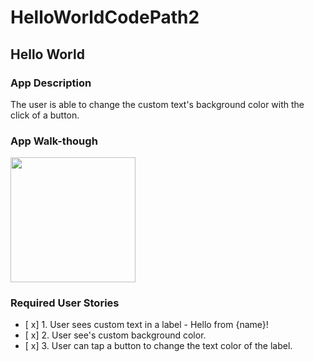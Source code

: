 # HelloWorldCodePath2
## Hello World

### App Description
The user is able to change the custom text's background color with the click of a button.

### App Walk-though

<img src="https://i.imgur.com/fZqK1kB.gif" width=200><br>

### Required User Stories
- [ x] 1. User sees custom text in a label - Hello from {name}!
- [ x] 2. User see's custom background color.
- [ x] 3. User can tap a button to change the text color of the label.

